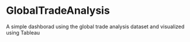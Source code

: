 # GlobalTradeAnalysis
A simple dashborad using the global trade analysis dataset and visualized using Tableau
